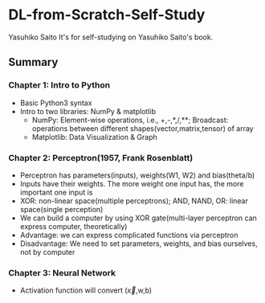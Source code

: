 # DL-from-Scratch-Self-Study
Yasuhiko Saito
It's for self-studying on Yasuhiko Saito's book.

## Summary

### Chapter 1: Intro to Python

* Basic Python3 syntax
* Intro to two libraries: NumPy & matplotlib
  * NumPy: Element-wise operations, i.e., +,-,*,/,**; Broadcast: operations between different shapes(vector,matrix,tensor) of array
  * Matplotlib: Data Visualization & Graph

### Chapter 2: Perceptron(1957, Frank Rosenblatt)

* Perceptron has parameters(inputs), weights(W1, W2) and bias(theta/b)
* Inputs have their weights. The more weight one input has, the more important one input is
* XOR: non-linear space(multiple perceptrons); AND, NAND, OR: linear space(single perception)
* We can build a computer by using XOR gate(multi-layer perceptron can express computer, theoretically)
* Advantage: we can express complicated functions via perceptron
* Disadvantage: We need to set parameters, weights, and bias ourselves, not by computer

### Chapter 3: Neural Network

* Activation function will convert ($\vec{x}$,w,b)
